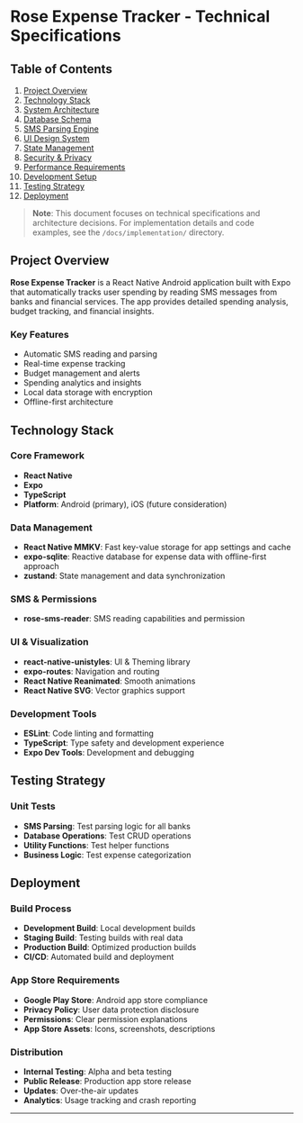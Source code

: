 # Rose Expense Tracker - Technical Specifications

## Table of Contents

1. [Project Overview](#project-overview)
2. [Technology Stack](#technology-stack)
3. [System Architecture](#system-architecture)
4. [Database Schema](#database-schema)
5. [SMS Parsing Engine](#sms-parsing-engine)
6. [UI Design System](#ui-design-system)
7. [State Management](#state-management)
8. [Security & Privacy](#security--privacy)
9. [Performance Requirements](#performance-requirements)
10. [Development Setup](#development-setup)
11. [Testing Strategy](#testing-strategy)
12. [Deployment](#deployment)

> **Note**: This document focuses on technical specifications and architecture decisions. For implementation details and code examples, see the `/docs/implementation/` directory.

## Project Overview

**Rose Expense Tracker** is a React Native Android application built with Expo that automatically tracks user spending by reading SMS messages from banks and financial services. The app provides detailed spending analysis, budget tracking, and financial insights.

### Key Features

- Automatic SMS reading and parsing
- Real-time expense tracking
- Budget management and alerts
- Spending analytics and insights
- Local data storage with encryption
- Offline-first architecture

## Technology Stack

### Core Framework

- **React Native**
- **Expo**
- **TypeScript**
- **Platform**: Android (primary), iOS (future consideration)

### Data Management

- **React Native MMKV**: Fast key-value storage for app settings and cache
- **expo-sqlite**: Reactive database for expense data with offline-first approach
- **zustand**: State management and data synchronization

### SMS & Permissions

- **rose-sms-reader**: SMS reading capabilities and permission

### UI & Visualization

- **react-native-unistyles**: UI & Theming library
- **expo-routes**: Navigation and routing
- **React Native Reanimated**: Smooth animations
- **React Native SVG**: Vector graphics support

### Development Tools

- **ESLint**: Code linting and formatting
- **TypeScript**: Type safety and development experience
- **Expo Dev Tools**: Development and debugging

## Testing Strategy

### Unit Tests

- **SMS Parsing**: Test parsing logic for all banks
- **Database Operations**: Test CRUD operations
- **Utility Functions**: Test helper functions
- **Business Logic**: Test expense categorization

## Deployment

### Build Process

- **Development Build**: Local development builds
- **Staging Build**: Testing builds with real data
- **Production Build**: Optimized production builds
- **CI/CD**: Automated build and deployment

### App Store Requirements

- **Google Play Store**: Android app store compliance
- **Privacy Policy**: User data protection disclosure
- **Permissions**: Clear permission explanations
- **App Store Assets**: Icons, screenshots, descriptions

### Distribution

- **Internal Testing**: Alpha and beta testing
- **Public Release**: Production app store release
- **Updates**: Over-the-air updates
- **Analytics**: Usage tracking and crash reporting

---
